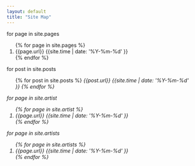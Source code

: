 ```yaml
---
layout: default
title: "Site Map"
---
```

for page in site.pages
<ol>
	{% for page in site.pages %}
	<li>{{page.url}} <lastmod>{{site.time | date: '%Y-%m-%d' }}</lastmod> </li>
	{% endfor %}
</ol>
for post in site.posts
<ol>
	{% for post in site.posts %} <i>{{post.url}} <lastmod>{{site.time | date: '%Y-%m-%d' }}</lastmod> </li>
	{% endfor %}
</ol>
for page in site.artist
<ol>
	{% for page in site.artist %}
	<li>{{page.url}} <lastmod>{{site.time | date: '%Y-%m-%d' }}</lastmod> </li>
	{% endfor %}
</ol>
for page in site.artists
<ol>
	{% for page in site.artists %}
	<li>{{page.url}} <lastmod>{{site.time | date: '%Y-%m-%d' }}</lastmod> </li>
	{% endfor %}
</ol>

